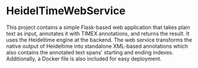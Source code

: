 # HeidelTimeWebService
This project contains a simple Flask-based web application that takes plain text as input, annotates it with TIMEX annotations, and returns the result. It uses the Heideltime engine at the backend. The web service transforms the native output of Heideltime into standalone XML-based annotations which also contains the annotated text spans' starting and ending indexes. Additionally, a Docker file is also included for easy deployment.
